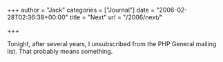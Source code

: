 +++
author = "Jack"
categories = ["Journal"]
date = "2006-02-28T02:36:38+00:00"
title = "Next"
url = "/2006/next/"

+++

Tonight, after several years, I unsubscribed from the PHP General mailing list. That probably means something.